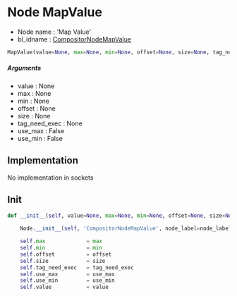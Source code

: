 # Node MapValue

- Node name : 'Map Value'
- bl_idname : [CompositorNodeMapValue](https://docs.blender.org/api/current/bpy.types.CompositorNodeMapValue.html)


``` python
MapValue(value=None, max=None, min=None, offset=None, size=None, tag_need_exec=None, use_max=False, use_min=False, node_label=None, node_color=None, **kwargs)
```
##### Arguments

- value : None
- max : None
- min : None
- offset : None
- size : None
- tag_need_exec : None
- use_max : False
- use_min : False

## Implementation

No implementation in sockets

## Init

``` python
def __init__(self, value=None, max=None, min=None, offset=None, size=None, tag_need_exec=None, use_max=False, use_min=False, node_label=None, node_color=None, **kwargs):

    Node.__init__(self, 'CompositorNodeMapValue', node_label=node_label, node_color=node_color, **kwargs)

    self.max             = max
    self.min             = min
    self.offset          = offset
    self.size            = size
    self.tag_need_exec   = tag_need_exec
    self.use_max         = use_max
    self.use_min         = use_min
    self.value           = value
```
